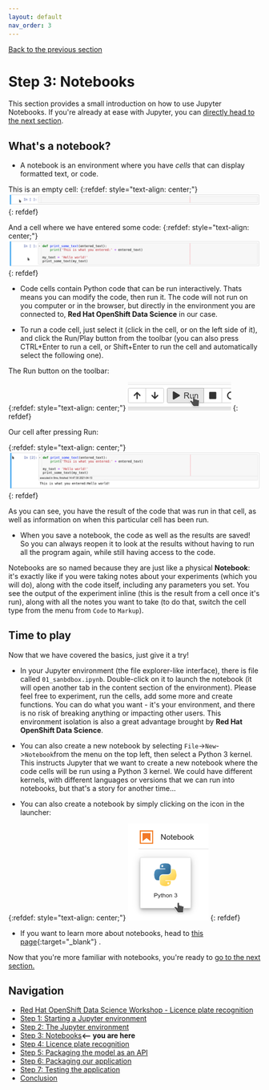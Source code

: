 ```yaml
---
layout: default
nav_order: 3
---
```

[Back to the previous section](step2.md)

# Step 3: Notebooks

This section provides a small introduction on how to use Jupyter Notebooks. If you're already at ease with Jupyter, you can [directly head to the next section](step4.md).

## What's a notebook?

* A notebook is an environment where you have *cells* that can display formatted text, or code.

This is an empty cell:
{:refdef: style="text-align: center;"}
![alt text](./assets/img/cell.png "A notebook cell")
{: refdef}

And a cell where we have entered some code:
{:refdef: style="text-align: center;"}
![alt text](./assets/img/cell_code.png "A notebook cell with code")
{: refdef}

* Code cells contain Python code that can be run interactively. Thats means you can modify the code, then run it. The code will not run on you computer or in the browser, but directly in the environment you are connected to, **Red Hat OpenShift Data Science** in our case.

* To run a code cell, just select it (click in the cell, or on the left side of it), and click the Run/Play button from the toolbar (you can also press CTRL+Enter to run a cell, or Shift+Enter to run the cell and automatically select the following one).

The Run button on the toolbar:

{:refdef: style="text-align: center;"}
![alt text](./assets/img/run_button.png "Run button")
{: refdef}

Our cell after pressing Run:

{:refdef: style="text-align: center;"}
![alt text](./assets/img/cell_run.png "Run cell")
{: refdef}

As you can see, you have the result of the code that was run in that cell, as well as information on when this particular cell has been run.

* When you save a notebook, the code as well as the results are saved! So you can always reopen it to look at the results without having to run all the program again, while still having access to the code.

Notebooks are so named because they are just like a physical **Notebook**: it's exactly like if you were taking notes about your experiments (which you will do), along with the code itself, including any parameters you set. You see the output of the experiment inline (this is the result from a cell once it's run), along with all the notes you want to take (to do that, switch the cell type from the menu from `Code` to `Markup`).

## Time to play

Now that we have covered the basics, just give it a try!

* In your Jupyter environment (the file explorer-like interface), there is file called `01_sanbdbox.ipynb`. Double-click on it to launch the notebook (it will open another tab in the content section of the environment). Please feel free to experiment, run the cells, add some more and create functions. You can do what you want - it's your environment, and there is no risk of breaking anything or impacting other users. This environment isolation is also a great advantage brought by **Red Hat OpenShift Data Science**.

* You can also create a new notebook by selecting `File`->`New`->`Notebook`from the menu on the top left, then select a Python 3 kernel. This instructs Jupyter that we want to create a new notebook where the code cells will be run using a Python 3 kernel. We could have different kernels, with different languages or versions that we can run into notebooks, but that's a story for another time...

* You can also create a notebook by simply clicking on the icon in the launcher:

{:refdef: style="text-align: center;"}
![alt text](./assets/img/new_notebook.png "Run cell")
{: refdef}

* If you want to learn more about notebooks, head to [this page](https://jupyter.org/){:target="_blank"} .

Now that you're more familiar with notebooks, you're ready to [go to the next section.](step4.md)

## Navigation

<!-- startnav -->
* [Red Hat OpenShift Data Science Workshop - Licence plate recognition](index.md)
* [Step 1: Starting a Jupyter environment](step1.md)
* [Step 2: The Jupyter environment](step2.md)
* [Step 3: Notebooks](step3.md)**<-- you are here**
* [Step 4: Licence plate recognition](step4.md)
* [Step 5: Packaging the model as an API](step5.md)
* [Step 6: Packaging our application](step6.md)
* [Step 7: Testing the application](step7.md)
* [Conclusion](step8.md)
<!-- endnav -->
